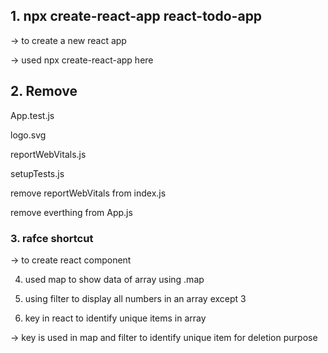 ## 1. npx create-react-app react-todo-app
-> to create a new react app

-> used npx create-react-app here

## 2. Remove
App.test.js

logo.svg

reportWebVitals.js

setupTests.js

remove reportWebVitals from index.js

remove everthing from App.js

### 3. rafce shortcut 
-> to create react component

4. used map to show data of array using .map

5. using filter to display all numbers in an array except 3 

6. key in react to identify unique items in array

-> key is used in map and filter to identify unique item for deletion purpose




